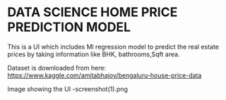 # DATA SCIENCE HOME PRICE PREDICTION MODEL
This is a UI which includes Ml regression model to predict the real estate prices by taking information like BHK, bathrooms,Sqft area.

Dataset is downloaded from here: https://www.kaggle.com/amitabhajoy/bengaluru-house-price-data

Image showing the UI -screenshot(1).png
